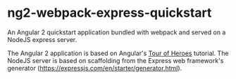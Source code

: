 # ng2-webpack-express-quickstart
An Angular 2 quickstart application bundled with webpack and served on a NodeJS express server.

The Angular 2 application is based on Angular's [Tour of Heroes](https://angular.io/docs/ts/latest/tutorial/) tutorial. The NodeJS server is based on scaffolding from the Express web framework's generator (https://expressjs.com/en/starter/generator.html). 
